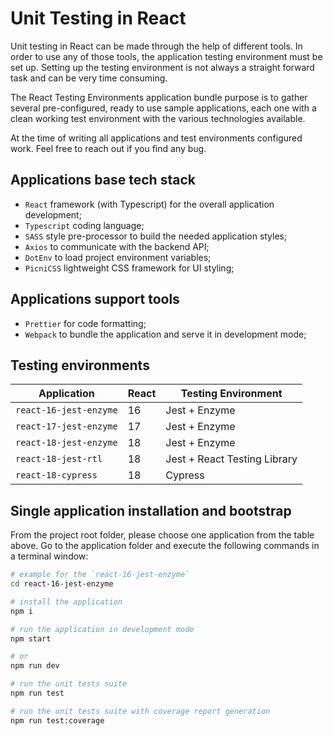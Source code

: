 # Unit Testing in React

Unit testing in React can be made through the help of different tools. In order to use any of those tools, the application testing environment must be set up. Setting up the testing environment is not always a straight forward task and can be very time consuming.

The React Testing Environments application bundle purpose is to gather several pre-configured, ready to use sample applications, each one with a clean working test environment with the various technologies available.

At the time of writing all applications and test environments configured work. Feel free to reach out if you find any bug.

## Applications base tech stack

- `React` framework (with Typescript) for the overall application development;
- `Typescript` coding language;
- `SASS` style pre-processor to build the needed application styles;
- `Axios` to communicate with the backend API;
- `DotEnv` to load project environment variables;
- `PicniCSS` lightweight CSS framework for UI styling;

## Applications support tools

- `Prettier` for code formatting;
- `Webpack` to bundle the application and serve it in development mode;

## Testing environments

| Application            | React | Testing Environment          |
| ---------------------- | ----- | ---------------------------- |
| `react-16-jest-enzyme` | 16    | Jest + Enzyme                |
| `react-17-jest-enzyme` | 17    | Jest + Enzyme                |
| `react-18-jest-enzyme` | 18    | Jest + Enzyme                |
| `react-18-jest-rtl`    | 18    | Jest + React Testing Library |
| `react-18-cypress`     | 18    | Cypress                      |

## Single application installation and bootstrap

From the project root folder, please choose one application from the table above. Go to the application folder and execute the following commands in a terminal window:

```bash
# example for the `react-16-jest-enzyme`
cd react-16-jest-enzyme

# install the application
npm i

# run the application in development mode
npm start

# or
npm run dev

# run the unit tests suite
npm run test

# run the unit tests suite with coverage report generation
npm run test:coverage
```
